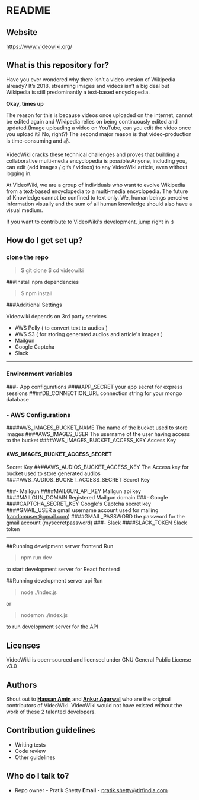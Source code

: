 # README #

## Website ##

https://www.videowiki.org/

## What is this repository for? ##

Have you ever wondered why there isn’t a video version of Wikipedia already? It’s 2018, streaming images and videos isn’t a big deal but Wikipedia is still predominantly a text-based encyclopedia.

**Okay, times up**

The reason for this is because videos once uploaded on the internet, cannot be edited again and Wikipedia relies on being continuously edited and updated.(Image uploading a video on YouTube, can you edit the video once you upload it? No, right?) The second major reason is that video-production is time-consuming and 💰.

VideoWiki cracks these technical challenges and proves that building a collaborative multi-media encyclopedia is possible.Anyone, including you, can edit (add images / gifs / videos) to any VideoWiki article, even without logging in.

At VideoWiki, we are a group of individuals who want to evolve Wikipedia from a text-based encyclopedia to a multi-media encyclopedia.
The future of Knowledge cannot be confined to text only. We, human beings perceive information visually and the sum of all human knowledge should also have a visual medium.
 
If you want to contribute to VideoWiki's development, jump right in :) 

## How do I get set up? ##


### clone the repo
> $ git clone 
$ cd videowiki

###Install npm dependencies
> $ npm install

###Additional Settings

Videowiki depends on 3rd party services 
- AWS Polly ( to convert text to audios )
- AWS S3 ( for storing generated audios and article's images )
- Mailgun
- Google Captcha
- Slack

------------


### Environment variables

###- App configurations
####APP_SECRET 
your app secret for express sessions
####DB_CONNECTION_URL
connection string for your mongo database

### - AWS Configurations
####AWS_IMAGES_BUCKET_NAME
The name of the bucket used to store images
####AWS_IMAGES_USER
The username of the user having access to the bucket 
####AWS_IMAGES_BUCKET_ACCESS_KEY
Access Key
#### AWS_IMAGES_BUCKET_ACCESS_SECRET
Secret Key
####AWS_AUDIOS_BUCKET_ACCESS_KEY
The Access key for bucket used to store generated audios
####AWS_AUDIOS_BUCKET_ACCESS_SECRET
Secret Key

###- Mailgun
####MAILGUN_API_KEY
Mailgun api key 
####MAILGUN_DOMAIN
Registered Mailgun domain
###- Google
####CAPTCHA_SECRET_KEY
Google's Captcha secret key
####GMAIL_USER
a gmail username account used for mailing (randomuser@gmail.com)
####GMAIL_PASSWORD
the password for the gmail account (mysecretpassword)
###- Slack
####SLACK_TOKEN
Slack token

------------


##Running develpment server frontend 
Run 
> npm run dev

to start development server for React frontend

##Running development server api
Run
> node ./index.js

or
> nodemon ./index.js

to run development server for the API

## Licenses ##

VideoWiki is open-sourced and licensed under GNU General Public License v3.0  

## Authors ##

Shout out to [**Hassan Amin**](https://github.com/hassanamin994) and [**Ankur Agarwal**](https://github.com/ankur-agarwal) who are the original contributors of VideoWiki. VideoWiki would not have existed without the work of these 2 talented developers.   

## Contribution guidelines ##

* Writing tests
* Code review
* Other guidelines

## Who do I talk to? ##

* Repo owner - Pratik Shetty 
**Email** - pratik.shetty@tlrfindia.com 
